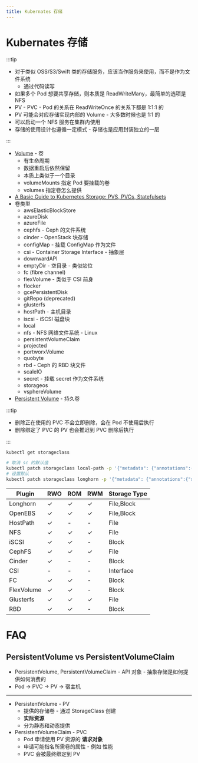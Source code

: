 ```yaml
---
title: Kubernates 存储
---
```


# Kubernates 存储

:::tip

- 对于类似 OSS/S3/Swift 类的存储服务，应该当作服务来使用，而不是作为文件系统
  - 通过代码读写
- 如果多个 Pod 想要共享存储，则本质是 ReadWriteMany，最简单的选项是 NFS
- PV - PVC - Pod 的关系在 ReadWriteOnce 的关系下都是 1:1:1 的
- PV 可能会对应存储实现内部的 Volume - 大多数时候也是 1:1 的
- 可以启动一个 NFS 服务在集群内使用
- 存储的使用设计也遵循一定模式 - 存储也是应用封装独立的一层

:::

- [Volume](https://kubernetes.io/docs/concepts/storage/volumes) - 卷
  - 有生命周期
  - 数据重启后依然保留
  - 本质上类似于一个目录
  - volumeMounts 指定 Pod 要挂载的卷
  - volumes 指定卷怎么提供
- [A Basic Guide to Kubernetes Storage: PVS, PVCs, Statefulsets](https://portworx.com/basic-guide-kubernetes-storage/)
- 卷类型
  - awsElasticBlockStore
  - azureDisk
  - azureFile
  - cephfs - Ceph 的文件系统
  - cinder - OpenStack 块存储
  - configMap - 挂载 ConfigMap 作为文件
  - csi - Container Storage Interface - 抽象层
  - downwardAPI
  - emptyDir - 空目录 - 类似站位
  - fc (fibre channel)
  - flexVolume - 类似于 CSI 前身
  - flocker
  - gcePersistentDisk
  - gitRepo (deprecated)
  - glusterfs
  - hostPath - 主机目录
  - iscsi - iSCSI 磁盘块
  - local
  - nfs - NFS 网络文件系统 - Linux
  - persistentVolumeClaim
  - projected
  - portworxVolume
  - quobyte
  - rbd - Ceph 的 RBD 块文件
  - scaleIO
  - secret - 挂载 secret 作为文件系统
  - storageos
  - vsphereVolume
- [Persistent Volume](https://kubernetes.io/docs/concepts/storage/persistent-volumes/) - 持久卷

:::tip

- 删除正在使用的 PVC 不会立即删除，会在 Pod 不使用后执行
- 删除绑定了 PVC 的 PV 也会推迟到 PVC 删除后执行

:::

```bash
kubectl get storageclass

# 取消 sc 的默认值
kubectl patch storageclass local-path -p '{"metadata": {"annotations":{"storageclass.kubernetes.io/is-default-class":"false"}}}'
# 设置默认
kubectl patch storageclass longhorn -p '{"metadata": {"annotations":{"storageclass.kubernetes.io/is-default-class":"true"}}}'
```

| Plugin     | RWO | ROM | RWM | Storage Type |
| ---------- | --- | --- | --- | ------------ |
| Longhorn   | ✓   | ✓   | ✓   | File,Block   |
| OpenEBS    | ✓   | ✓   | ✓   | File,Block   |
| HostPath   | ✓   | -   | -   | File         |
| NFS        | ✓   | ✓   | ✓   | File         |
| iSCSI      | ✓   | ✓   | -   | Block        |
| CephFS     | ✓   | ✓   | ✓   | File         |
| Cinder     | ✓   | -   | -   | Block        |
| CSI        | -   | -   | -   | Interface    |
| FC         | ✓   | ✓   | -   | Block        |
| FlexVolume | ✓   | ✓   | -   | Block        |
| Glusterfs  | ✓   | ✓   | ✓   | File         |
| RBD        | ✓   | ✓   | -   | Block        |

# FAQ

## PersistentVolume vs PersistentVolumeClaim

- PersistentVolume, PersistentVolumeClaim - API 对象 - 抽象存储是如何提供如何消费的
- Pod -> PVC -> PV -> 宿主机

---

- PersistentVolume - PV
  - 提供的存储卷 - 通过 StorageClass 创建
  - **实际资源**
  - 分为静态和动态提供
- PersistentVolumeClaim - PVC
  - Pod 申请使用 PV 资源的 **请求对象**
  - 申请可能指名所需卷的属性 - 例如 性能
  - PVC 会被最终绑定到 PV
